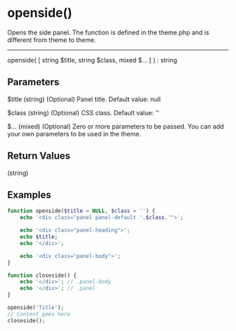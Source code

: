 # openside()

Opens the side panel. The function is defined in the theme.php and is different from theme to theme.

---

openside( [ string $title, string $class, mixed $... ] ) : string

## Parameters

$title (string) (Optional) Panel title. Default value: null

$class (string) (Optional) CSS class. Default value: ''

$... (mixed) (Optional) Zero or more parameters to be passed. You can add your own parameters to be used in the theme.

## Return Values

(string)

## Examples

```php
function openside($title = NULL, $class = '') {
    echo '<div class="panel panel-default '.$class.'">';

    echo '<div class="panel-heading">';
    echo $title;
    echo '</div>';

    echo '<div class="panel-body">';
}

function closeside() {
    echo '</div>'; // .panel-body
    echo '</div>'; // .panel
}
```

```php
openside('Title');
// Content goes here
closeside();
```
